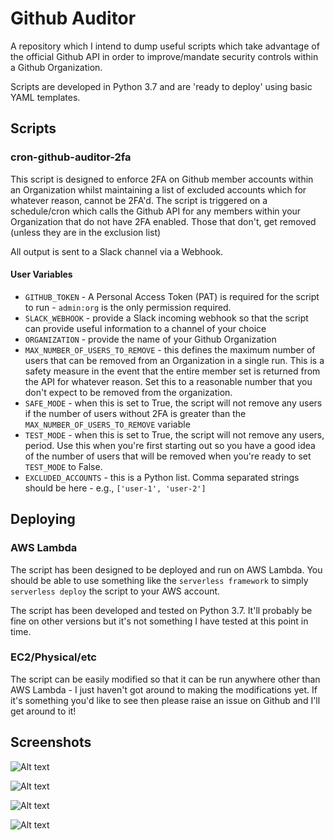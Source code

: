 # Github Auditor

A repository which I intend to dump useful scripts which take advantage of the official Github API in order to improve/mandate security controls within a Github Organization.

Scripts are developed in Python 3.7 and are 'ready to deploy' using basic YAML templates.

## Scripts

### cron-github-auditor-2fa

This script is designed to enforce 2FA on Github member accounts within an Organization whilst maintaining a list of excluded accounts which for whatever reason, cannot be 2FA'd.
The script is triggered on a schedule/cron which calls the Github API for any members within your Organization that do not have 2FA enabled. Those that don't, get removed (unless they are in the exclusion list)

All output is sent to a Slack channel via a Webhook.

#### User Variables

  * `GITHUB_TOKEN` - A Personal Access Token (PAT) is required for the script to run - `admin:org` is the only permission required.
  * `SLACK_WEBHOOK` - provide a Slack incoming webhook so that the script can provide useful information to a channel of your choice
  * `ORGANIZATION` - provide the name of your Github Organization
  * `MAX_NUMBER_OF_USERS_TO_REMOVE` - this defines the maximum number of users that can be removed from an Organization in a single run. This is a safety measure in the event that the entire member set is returned from the API for whatever reason. Set this to a reasonable number that you don't expect to be removed from the organization.
  * `SAFE_MODE` - when this is set to True, the script will not remove any users if the number of users without 2FA is greater than the `MAX_NUMBER_OF_USERS_TO_REMOVE` variable
  * `TEST_MODE` - when this is set to True, the script will not remove any users, period. Use this when you're first starting out so you have a good idea of the number of users that will be removed when you're ready to set `TEST_MODE` to False.
  * `EXCLUDED_ACCOUNTS` - this is a Python list. Comma separated strings should be here - e.g., `['user-1', 'user-2']`


## Deploying

### AWS Lambda

The script has been designed to be deployed and run on AWS Lambda. You should be able to use something like the `serverless framework` to simply `serverless deploy` the script to your AWS account.

The script has been developed and tested on Python 3.7. It'll probably be fine on other versions but it's not something I have tested at this point in time.

### EC2/Physical/etc

The script can be easily modified so that it can be run anywhere other than AWS Lambda - I just haven't got around to making the modifications yet. If it's something you'd like to see then please raise an issue on Github and I'll get around to it!

## Screenshots

![Alt text](screenshots/normal-mode.png?raw=true "Script operating in normal operational mode")

![Alt text](screenshots/safe-mode.png?raw=true "Script operating in safe mode")

![Alt text](screenshots/test-mode.png?raw=true "Script operating in test/dry run mode")

![Alt text](screenshots/github-token-permissions.png?raw=true "Github personal access token permissions")
